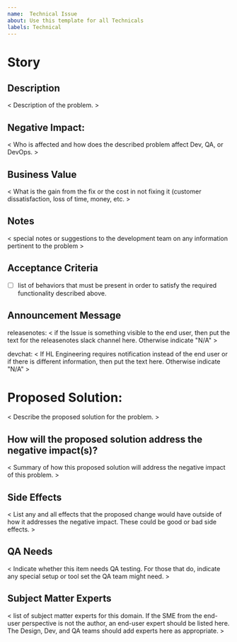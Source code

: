 ```yaml
---
name:  Technical Issue
about: Use this template for all Technicals
labels: Technical
---
```


# Story

## Description
< Description of the problem. >

## Negative Impact:
< Who is affected and how does the described problem affect Dev, QA, or DevOps. >

## Business Value
< What is the gain from the fix or the cost in not fixing it (customer dissatisfaction, loss of time, money, etc. >

## Notes
< special notes or suggestions to the development team on any information pertinent to the problem >

## Acceptance Criteria
- [ ] list of behaviors that must be present in order to satisfy the required functionality described above.

## Announcement Message
releasenotes: < if the Issue is something visible to the end user, then put the text for the releasenotes slack channel here. Otherwise indicate "N/A" >

devchat: < If HL Engineering requires notification instead of the end user or if there is different information, then put the text here. Otherwise indicate "N/A" >

# Proposed Solution:
< Describe the proposed solution for the problem. >

## How will the proposed solution address the negative impact(s)?
< Summary of how this proposed solution will address the negative impact of this problem. >

## Side Effects
< List any and all effects that the proposed change would have outside of how it addresses the negative impact. These could be good or bad side effects. >

## QA Needs
< Indicate whether this item needs QA testing. For those that do, indicate any special setup or tool set the QA team might need. >

## Subject Matter Experts
< list of subject matter experts for this domain. If the SME from the end-user perspective is not the author, an end-user expert should be listed here. The Design, Dev, and QA teams should add experts here as appropriate. >
